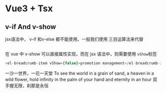 # Vue3 + Tsx

## v-if And v-show

jsx语法中， v-if 和v-else 都不能使用，一般我们使用 三目运算法来代替
```javascript

```

在 vue 中 v-show 可以直接属性实现，而在 jsx 语法中，则需要使用 `vShow`标签

```javascript
<el-breadcrumb-item vShow={false}>promotion management</el-breadcrumb-item>
```
一沙一世界，一花一天堂
To see the world in a grain of sand, a heaven in a wild flower,
hold infinity in the palm of your hand and eternity in an hour
双手握无限，刹那是永恒